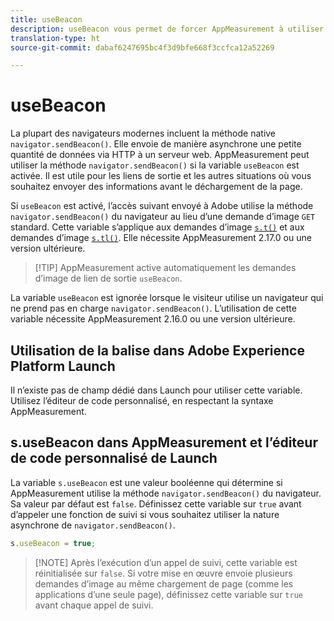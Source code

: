 ```yaml
---
title: useBeacon
description: useBeacon vous permet de forcer AppMeasurement à utiliser l’API sendBeacon des navigateurs
translation-type: ht
source-git-commit: dabaf6247695bc4f3d9bfe668f3ccfca12a52269

---
```



# useBeacon

La plupart des navigateurs modernes incluent la méthode native `navigator.sendBeacon()`. Elle envoie de manière asynchrone une petite quantité de données via HTTP à un serveur web. AppMeasurement peut utiliser la méthode `navigator.sendBeacon()` si la variable `useBeacon` est activée. Il est utile pour les liens de sortie et les autres situations où vous souhaitez envoyer des informations avant le déchargement de la page.

Si `useBeacon` est activé, l’accès suivant envoyé à Adobe utilise la méthode `navigator.sendBeacon()` du navigateur au lieu d’une demande d’image `GET` standard. Cette variable s’applique aux demandes d’image [`s.t()`](../functions/t-method.md) et aux demandes d’image [`s.tl()`](../functions/tl-method.md). Elle nécessite AppMeasurement 2.17.0 ou une version ultérieure.

>[!TIP] AppMeasurement active automatiquement les demandes d’image de lien de sortie `useBeacon`.

La variable `useBeacon` est ignorée lorsque le visiteur utilise un navigateur qui ne prend pas en charge `navigator.sendBeacon()`. L’utilisation de cette variable nécessite AppMeasurement 2.16.0 ou une version ultérieure.

## Utilisation de la balise dans Adobe Experience Platform Launch

Il n’existe pas de champ dédié dans Launch pour utiliser cette variable. Utilisez l’éditeur de code personnalisé, en respectant la syntaxe AppMeasurement.

## s.useBeacon dans AppMeasurement et l’éditeur de code personnalisé de Launch

La variable `s.useBeacon` est une valeur booléenne qui détermine si AppMeasurement utilise la méthode `navigator.sendBeacon()` du navigateur. Sa valeur par défaut est `false`. Définissez cette variable sur `true` avant d’appeler une fonction de suivi si vous souhaitez utiliser la nature asynchrone de `navigator.sendBeacon()`.

```js
s.useBeacon = true;
```

>[!NOTE] Après l’exécution d’un appel de suivi, cette variable est réinitialisée sur `false`. Si votre mise en œuvre envoie plusieurs demandes d’image au même chargement de page (comme les applications d’une seule page), définissez cette variable sur `true` avant chaque appel de suivi.
